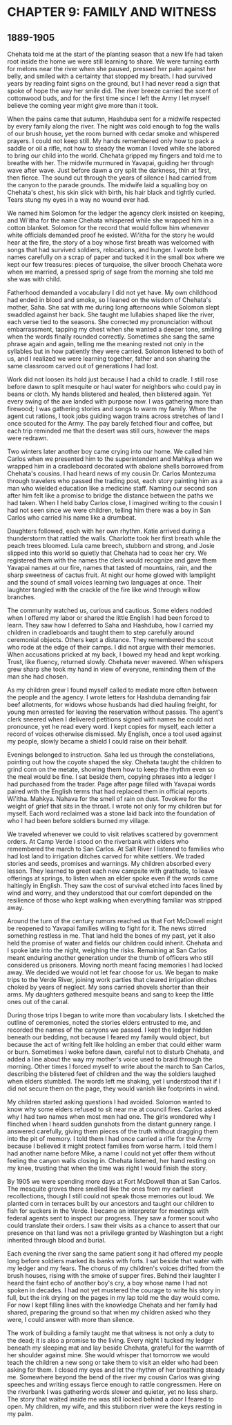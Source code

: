 # CHAPTER 9: FAMILY AND WITNESS

## 1889-1905

Chehata told me at the start of the planting season that a new life had taken root inside the home we were still learning to share. We were turning earth for melons near the river when she paused, pressed her palm against her belly, and smiled with a certainty that stopped my breath. I had survived years by reading faint signs on the ground, but I had never read a sign that spoke of hope the way her smile did. The river breeze carried the scent of cottonwood buds, and for the first time since I left the Army I let myself believe the coming year might give more than it took.

When the pains came that autumn, Hashduba sent for a midwife respected by every family along the river. The night was cold enough to fog the walls of our brush house, yet the room burned with cedar smoke and whispered prayers. I could not keep still. My hands remembered only how to pack a saddle or oil a rifle, not how to steady the woman I loved while she labored to bring our child into the world. Chehata gripped my fingers and told me to breathe with her. The midwife murmured in Yavapai, guiding her through wave after wave. Just before dawn a cry split the darkness, thin at first, then fierce. The sound cut through the years of silence I had carried from the canyon to the parade grounds. The midwife laid a squalling boy on Chehata's chest, his skin slick with birth, his hair black and tightly curled. Tears stung my eyes in a way no wound ever had.

We named him Solomon for the ledger the agency clerk insisted on keeping, and Wi'itha for the name Chehata whispered while she wrapped him in a cotton blanket. Solomon for the record that would follow him whenever white officials demanded proof he existed. Wi'itha for the story he would hear at the fire, the story of a boy whose first breath was welcomed with songs that had survived soldiers, relocations, and hunger. I wrote both names carefully on a scrap of paper and tucked it in the small box where we kept our few treasures: pieces of turquoise, the silver brooch Chehata wore when we married, a pressed sprig of sage from the morning she told me she was with child.

Fatherhood demanded a vocabulary I did not yet have. My own childhood had ended in blood and smoke, so I leaned on the wisdom of Chehata's mother, Saha. She sat with me during long afternoons while Solomon slept swaddled against her back. She taught me lullabies shaped like the river, each verse tied to the seasons. She corrected my pronunciation without embarrassment, tapping my chest when she wanted a deeper tone, smiling when the words finally rounded correctly. Sometimes she sang the same phrase again and again, telling me the meaning rested not only in the syllables but in how patiently they were carried. Solomon listened to both of us, and I realized we were learning together, father and son sharing the same classroom carved out of generations I had lost.

Work did not loosen its hold just because I had a child to cradle. I still rose before dawn to split mesquite or haul water for neighbors who could pay in beans or cloth. My hands blistered and healed, then blistered again. Yet every swing of the axe landed with purpose now. I was gathering more than firewood; I was gathering stories and songs to warm my family. When the agent cut rations, I took jobs guiding wagon trains across stretches of land I once scouted for the Army. The pay barely fetched flour and coffee, but each trip reminded me that the desert was still ours, however the maps were redrawn.

Two winters later another boy came crying into our home. We called him Carlos when we presented him to the superintendent and Mahkya when we wrapped him in a cradleboard decorated with abalone shells borrowed from Chehata's cousins. I had heard news of my cousin Dr. Carlos Montezuma through travelers who passed the trading post, each story painting him as a man who wielded education like a medicine staff. Naming our second son after him felt like a promise to bridge the distance between the paths we had taken. When I held baby Carlos close, I imagined writing to the cousin I had not seen since we were children, telling him there was a boy in San Carlos who carried his name like a drumbeat.

Daughters followed, each with her own rhythm. Katie arrived during a thunderstorm that rattled the walls. Charlotte took her first breath while the peach trees bloomed. Lula came breech, stubborn and strong, and Josie slipped into this world so quietly that Chehata had to coax her cry. We registered them with the names the clerk would recognize and gave them Yavapai names at our fire, names that tasted of mountains, rain, and the sharp sweetness of cactus fruit. At night our home glowed with lamplight and the sound of small voices learning two languages at once. Their laughter tangled with the crackle of the fire like wind through willow branches.

The community watched us, curious and cautious. Some elders nodded when I offered my labor or shared the little English I had been forced to learn. They saw how I deferred to Saha and Hashduba, how I carried my children in cradleboards and taught them to step carefully around ceremonial objects. Others kept a distance. They remembered the scout who rode at the edge of their camps. I did not argue with their memories. When accusations pricked at my back, I bowed my head and kept working. Trust, like fluency, returned slowly. Chehata never wavered. When whispers grew sharp she took my hand in view of everyone, reminding them of the man she had chosen.

As my children grew I found myself called to mediate more often between the people and the agency. I wrote letters for Hashduba demanding fair beef allotments, for widows whose husbands had died hauling freight, for young men arrested for leaving the reservation without passes. The agent's clerk sneered when I delivered petitions signed with names he could not pronounce, yet he read every word. I kept copies for myself, each letter a record of voices otherwise dismissed. My English, once a tool used against my people, slowly became a shield I could raise on their behalf.

Evenings belonged to instruction. Saha led us through the constellations, pointing out how the coyote shaped the sky. Chehata taught the children to grind corn on the metate, showing them how to keep the rhythm even so the meal would be fine. I sat beside them, copying phrases into a ledger I had purchased from the trader. Page after page filled with Yavapai words paired with the English terms that had replaced them in official reports. Wi'itha. Mahkya. Nahava for the smell of rain on dust. Tovokwe for the weight of grief that sits in the throat. I wrote not only for my children but for myself. Each word reclaimed was a stone laid back into the foundation of who I had been before soldiers burned my village.

We traveled whenever we could to visit relatives scattered by government orders. At Camp Verde I stood on the riverbank with elders who remembered the march to San Carlos. At Salt River I listened to families who had lost land to irrigation ditches carved for white settlers. We traded stories and seeds, promises and warnings. My children absorbed every lesson. They learned to greet each new campsite with gratitude, to leave offerings at springs, to listen when an elder spoke even if the words came haltingly in English. They saw the cost of survival etched into faces lined by wind and worry, and they understood that our comfort depended on the resilience of those who kept walking when everything familiar was stripped away.

Around the turn of the century rumors reached us that Fort McDowell might be reopened to Yavapai families willing to fight for it. The news stirred something restless in me. That land held the bones of my past, yet it also held the promise of water and fields our children could inherit. Chehata and I spoke late into the night, weighing the risks. Remaining at San Carlos meant enduring another generation under the thumb of officers who still considered us prisoners. Moving north meant facing memories I had locked away. We decided we would not let fear choose for us. We began to make trips to the Verde River, joining work parties that cleared irrigation ditches choked by years of neglect. My sons carried shovels shorter than their arms. My daughters gathered mesquite beans and sang to keep the little ones out of the canal.

During those trips I began to write more than vocabulary lists. I sketched the outline of ceremonies, noted the stories elders entrusted to me, and recorded the names of the canyons we passed. I kept the ledger hidden beneath our bedding, not because I feared my family would object, but because the act of writing felt like holding an ember that could either warm or burn. Sometimes I woke before dawn, careful not to disturb Chehata, and added a line about the way my mother's voice used to braid through the morning. Other times I forced myself to write about the march to San Carlos, describing the blistered feet of children and the way the soldiers laughed when elders stumbled. The words left me shaking, yet I understood that if I did not secure them on the page, they would vanish like footprints in wind.

My children started asking questions I had avoided. Solomon wanted to know why some elders refused to sit near me at council fires. Carlos asked why I had two names when most men had one. The girls wondered why I flinched when I heard sudden gunshots from the distant gunnery range. I answered carefully, giving them pieces of the truth without dragging them into the pit of memory. I told them I had once carried a rifle for the Army because I believed it might protect families from worse harm. I told them I had another name before Mike, a name I could not yet offer them without feeling the canyon walls closing in. Chehata listened, her hand resting on my knee, trusting that when the time was right I would finish the story.

By 1905 we were spending more days at Fort McDowell than at San Carlos. The mesquite groves there smelled like the ones from my earliest recollections, though I still could not speak those memories out loud. We planted corn in terraces built by our ancestors and taught our children to fish for suckers in the Verde. I became an interpreter for meetings with federal agents sent to inspect our progress. They saw a former scout who could translate their orders. I saw their visits as a chance to assert that our presence on that land was not a privilege granted by Washington but a right inherited through blood and burial.

Each evening the river sang the same patient song it had offered my people long before soldiers marked its banks with forts. I sat beside that water with my ledger and my fears. The chorus of my children's voices drifted from the brush houses, rising with the smoke of supper fires. Behind their laughter I heard the faint echo of another boy's cry, a boy whose name I had not spoken in decades. I had not yet mustered the courage to write his story in full, but the ink drying on the pages in my lap told me the day would come. For now I kept filling lines with the knowledge Chehata and her family had shared, preparing the ground so that when my children asked who they were, I could answer with more than silence.

The work of building a family taught me that witness is not only a duty to the dead; it is also a promise to the living. Every night I tucked my ledger beneath my sleeping mat and lay beside Chehata, grateful for the warmth of her shoulder against mine. She would whisper that tomorrow we would teach the children a new song or take them to visit an elder who had been asking for them. I closed my eyes and let the rhythm of her breathing steady me. Somewhere beyond the bend of the river my cousin Carlos was giving speeches and writing essays fierce enough to rattle congressmen. Here on the riverbank I was gathering words slower and quieter, yet no less sharp. The story that waited inside me was still locked behind a door I feared to open. My children, my wife, and this stubborn river were the keys resting in my palm.
